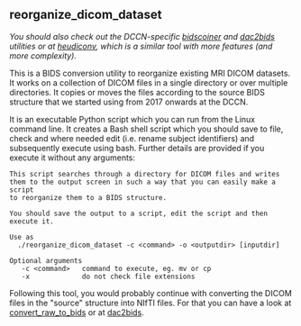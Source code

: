 ## reorganize_dicom_dataset

*You should also check out the DCCN-specific [bidscoiner](https://github.com/marcelzwiers/bidscoiner) and [dac2bids](https://github.com/dangom/dac2bids) utilities or at [heudiconv](https://github.com/nipy/heudiconv), which is a similar tool with more features (and more complexity).*

This is a BIDS conversion utility to reorganize existing MRI DICOM datasets. It works on a collection of DICOM files in a single directory or over multiple directories. It copies or moves the files according to the source BIDS structure that we started using from 2017 onwards at the DCCN.

It is an executable Python script which you can run from the Linux command line. It creates a Bash shell script which you should save to file, check and where needed edit (i.e. rename subject identifiers) and subsequently execute using bash. Further details are provided if you execute it without any arguments:

```
This script searches through a directory for DICOM files and writes
them to the output screen in such a way that you can easily make a script
to reorganize them to a BIDS structure.

You should save the output to a script, edit the script and then execute it.

Use as
  ./reorganize_dicom_dataset -c <command> -o <outputdir> [inputdir]

Optional arguments
   -c <command>   command to execute, eg. mv or cp
   -x             do not check file extensions
```

Following this tool, you would probably continue with converting the DICOM files in the "source" structure into NIfTI files. For that you can have a look at [convert_raw_to_bids](convert_raw_to_bids.md) or at [dac2bids](https://github.com/dangom/dac2bids).
